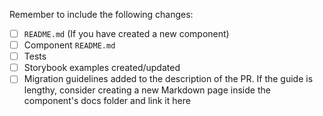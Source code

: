 <!--
Thanks for contributing to Backpack :pray:

Please include a description of the changes you are introducing and some screenshots if appropriate.

Please ensure your pull request title is clear as it will be used to generate the changelog.

Add `major`, `minor` or `patch` label depending on the change according to [semver](semver.org) or `skip-changelog` if the change shouldn't be added to the changelog (e.g. a change to a test or documentation)
-->

Remember to include the following changes:

- [ ] `README.md` (If you have created a new component)
- [ ] Component `README.md`
- [ ] Tests
- [ ] Storybook examples created/updated
- [ ] Migration guidelines added to the description of the PR. If the guide is lengthy, consider creating a new Markdown page inside the component's docs folder and link it here